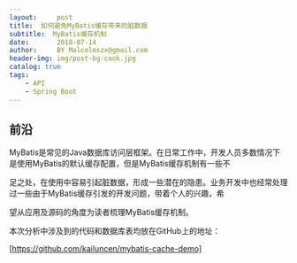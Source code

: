 ```yaml
---
layout:     post
title:  如何避免MyBatis缓存带来的脏数据
subtitle:  MyBatis缓存机制
date:       2018-07-14
author:     BY Malcolmszx@gmail.com
header-img: img/post-bg-cook.jpg
catalog: true
tags:
    - API
    - Spring Boot
---
```


## 前沿

MyBatis是常见的Java数据库访问层框架。在日常工作中，开发人员多数情况下是使用MyBatis的默认缓存配置，但是MyBatis缓存机制有一些不

足之处，在使用中容易引起脏数据，形成一些潜在的隐患。业务开发中也经常处理过一些由于MyBatis缓存引发的开发问题，带着个人的兴趣，希

望从应用及源码的角度为读者梳理MyBatis缓存机制。

本次分析中涉及到的代码和数据库表均放在GitHub上的地址：

[https://github.com/kailuncen/mybatis-cache-demo]

